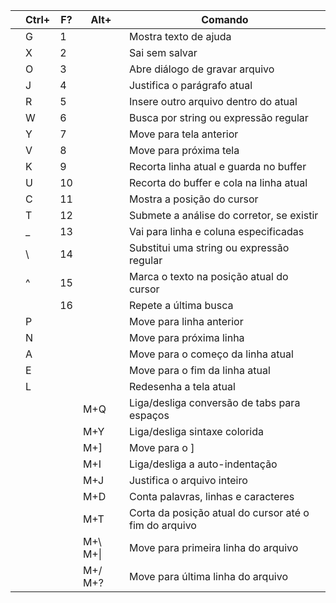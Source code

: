 |   | Ctrl+ | F? | Alt+     | Comando                                               |
|---|-------|----|----------|-------------------------------------------------------|
|   |   G   |  1 |          |                 Mostra texto de ajuda                 |
|   |   X   |  2 |          |                     Sai sem salvar                    |
|   |   O   |  3 |          |             Abre diálogo de gravar arquivo            |
|   |   J   |  4 |          |              Justifica o parágrafo atual              |
|   |   R   |  5 |          |          Insere outro arquivo dentro do atual         |
|   |   W   |  6 |          |         Busca por string ou expressão regular         |
|   |   Y   |  7 |          |                Move para tela anterior                |
|   |   V   |  8 |          |                 Move para próxima tela                |
|   |   K   |  9 |          |         Recorta linha atual e guarda no buffer        |
|   |   U   | 10 |          |        Recorta do buffer e cola na linha atual        |
|   |   C   | 11 |          |               Mostra a posição do cursor              |
|   |   T   | 12 |          |       Submete a análise do corretor, se existir       |
|   |   _   | 13 |          |         Vai para linha e coluna especificadas         |
|   |   \   | 14 |          |       Substitui uma string ou expressão regular       |
|   |   ^   | 15 |          |        Marca o texto na posição atual do cursor       |
|   |       | 16 |          |                 Repete a última busca                 |
|   |   P   |    |          |                Move para linha anterior               |
|   |   N   |    |          |                Move para próxima linha                |
|   |   A   |    |          |           Move para o começo da linha atual           |
|   |   E   |    |          |             Move para o fim da linha atual            |
|   |   L   |    |          |                 Redesenha a tela atual                |
|   |       |    |   M+Q    |      Liga/desliga conversão de tabs  para espaços     |
|   |       |    |   M+Y    |             Liga/desliga sintaxe colorida             |
|   |       |    |   M+]    |                     Move para o ]                     |
|   |       |    |   M+I    |             Liga/desliga a auto-indentação            |
|   |       |    |   M+J    |              Justifica o arquivo inteiro              |
|   |       |    |   M+D    |          Conta palavras, linhas e caracteres          |
|   |       |    |   M+T    | Corta da posição atual do cursor até o fim do arquivo |
|   |       |    | M+\ M+\| |          Move para primeira linha do arquivo          |
|   |       |    | M+/ M+?  |           Move para última linha do arquivo           |
